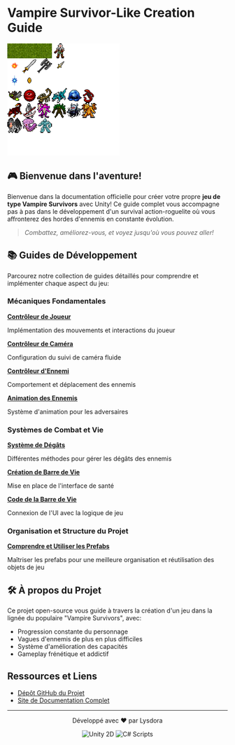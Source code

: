 # Vampire Survivor-Like Creation Guide
![Game Banner](./images/arts.png)
## 🎮 Bienvenue dans l'aventure!
Bienvenue dans la documentation officielle pour créer votre propre **jeu de type Vampire Survivors** avec Unity! Ce guide complet vous accompagne pas à pas dans le développement d'un survival action-roguelite où vous affronterez des hordes d'ennemis en constante évolution.
> *Combattez, améliorez-vous, et voyez jusqu'où vous pouvez aller!*
## 📚 Guides de Développement
Parcourez notre collection de guides détaillés pour comprendre et implémenter chaque aspect du jeu:

### Mécaniques Fondamentales
<div class="guide-section">
  <div class="guide-item">
    <strong><a href="guides/player-controller.md">Contrôleur de Joueur</a></strong>
    <p>Implémentation des mouvements et interactions du joueur</p>
  </div>
  <div class="guide-item">
    <strong><a href="guides/camera-controller.md">Contrôleur de Caméra</a></strong>
    <p>Configuration du suivi de caméra fluide</p>
  </div>
  <div class="guide-item">
    <strong><a href="guides/enemy-controller.md">Contrôleur d'Ennemi</a></strong>
    <p>Comportement et déplacement des ennemis</p>
  </div>
  <div class="guide-item">
    <strong><a href="guides/enemy-animation-guide.md">Animation des Ennemis</a></strong>
    <p>Système d'animation pour les adversaires</p>
  </div>
</div>

### Systèmes de Combat et Vie
<div class="guide-section">
  <div class="guide-item">
    <strong><a href="guides/combat-system-guide.md">Système de Dégâts</a></strong>
    <p>Différentes méthodes pour gérer les dégâts des ennemis</p>
  </div>
  <div class="guide-item">
    <strong><a href="guides/health-slider-guide.md">Création de Barre de Vie</a></strong>
    <p>Mise en place de l'interface de santé</p>
  </div>
  <div class="guide-item">
    <strong><a href="guides/health-code-guide.md">Code de la Barre de Vie</a></strong>
    <p>Connexion de l'UI avec la logique de jeu</p>
  </div>
</div>

### Organisation et Structure du Projet
<div class="guide-section">
  <div class="guide-item">
    <strong><a href="guides/prefabs-guide.md">Comprendre et Utiliser les Prefabs</a></strong>
    <p>Maîtriser les prefabs pour une meilleure organisation et réutilisation des objets de jeu</p>
  </div>
</div>

## 🛠️ À propos du Projet
Ce projet open-source vous guide à travers la création d'un jeu dans la lignée du populaire "Vampire Survivors", avec:
* Progression constante du personnage
* Vagues d'ennemis de plus en plus difficiles
* Système d'amélioration des capacités
* Gameplay frénétique et addictif

## Ressources et Liens
* [Dépôt GitHub du Projet](https://github.com/Lysdora/survivor-game-unity2D)
* [Site de Documentation Complet](https://lysdora.github.io/survivor-game-unity2D/)

---
<div align="center">
  <p>Développé avec ❤️ par Lysdora</p>
  <img src="https://img.shields.io/badge/Unity-2D-blue?style=flat-square&logo=unity" alt="Unity 2D">
  <img src="https://img.shields.io/badge/C%23-Scripts-green?style=flat-square&logo=c-sharp" alt="C# Scripts">
</div>

